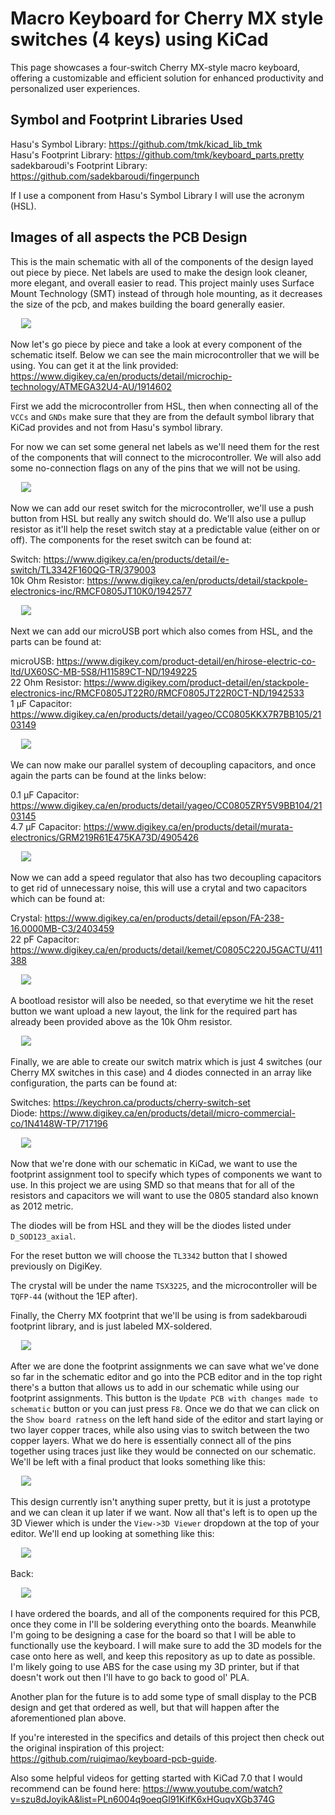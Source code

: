 # Macro Keyboard for Cherry MX style switches (4 keys) using KiCad
This page showcases a four-switch Cherry MX-style macro keyboard, offering a customizable and efficient solution for enhanced productivity and personalized user experiences.

## Symbol and Footprint Libraries Used
Hasu's Symbol Library: https://github.com/tmk/kicad_lib_tmk<br>
Hasu's Footprint Library: https://github.com/tmk/keyboard_parts.pretty<br>
sadekbaroudi's Footprint Library: https://github.com/sadekbaroudi/fingerpunch 

If I use a component from Hasu's Symbol Library I will use the acronym (HSL).

## Images of all aspects the PCB Design

This is the main schematic with all of the components of the design layed out piece by piece.
Net labels are used to make the design look cleaner, more elegant, and overall easier to read.
This project mainly uses Surface Mount Technology (SMT) instead of through hole mounting, as
it decreases the size of the pcb, and makes building the board generally easier.


<pre>
  <img src = "https://github.com/jamesaliev/four-macro-keyboard-cherry/blob/main/images/main-schematic.png">
</pre>
Now let's go piece by piece and take a look at every component of the schematic itself. Below we can see the main
microcontroller that we will be using. You can get it at the link provided: https://www.digikey.ca/en/products/detail/microchip-technology/ATMEGA32U4-AU/1914602 

First we add the microcontroller from HSL, then when connecting all of the ```VCCs``` and ```GNDs``` make sure that they are from the default symbol library that KiCad provides and not from Hasu's symbol library.

For now we can set some general net labels as we'll need them for the rest of the components that will connect to the microcontroller. We will also add some no-connection flags on any of the pins that we will not be using.
<pre>
  <img src = "https://github.com/jamesaliev/four-macro-keyboard-cherry/blob/main/images/microcontroller-schematic.png">
</pre>

Now we can add our reset switch for the microcontroller, we'll use a push button from HSL but really any switch should do. We'll also use a pullup resistor as it'll help the reset switch stay at a predictable value (either on or off). The components for the reset switch can be found at: 

Switch: https://www.digikey.ca/en/products/detail/e-switch/TL3342F160QG-TR/379003<br>10k Ohm Resistor: https://www.digikey.ca/en/products/detail/stackpole-electronics-inc/RMCF0805JT10K0/1942577
<pre>
  <img src = "https://github.com/jamesaliev/four-macro-keyboard-cherry/blob/main/images/reset-switch-schematic.png">
</pre>

Next we can add our microUSB port which also comes from HSL, and the parts can be found at:

microUSB: https://www.digikey.com/product-detail/en/hirose-electric-co-ltd/UX60SC-MB-5S8/H11589CT-ND/1949225 <br>
22 Ohm Resistor: https://www.digikey.com/product-detail/en/stackpole-electronics-inc/RMCF0805JT22R0/RMCF0805JT22R0CT-ND/1942533 <br>
1 µF Capacitor: https://www.digikey.ca/en/products/detail/yageo/CC0805KKX7R7BB105/2103149
<pre>
  <img src = "https://github.com/jamesaliev/four-macro-keyboard-cherry/blob/main/images/microUSB-schematic.png">
</pre>

We can now make our parallel system of decoupling capacitors, and once again the parts can be found at the links below:

0.1 µF Capacitor: https://www.digikey.ca/en/products/detail/yageo/CC0805ZRY5V9BB104/2103145<br>
4.7 µF Capacitor: https://www.digikey.ca/en/products/detail/murata-electronics/GRM219R61E475KA73D/4905426
<pre>
  <img src = "https://github.com/jamesaliev/four-macro-keyboard-cherry/blob/main/images/decoup-capacitors-schematic.png">
</pre>

Now we can add a speed regulator that also has two decoupling capacitors to get rid of unnecessary noise, this will use a crytal and two capacitors which can be found at:

Crystal: https://www.digikey.ca/en/products/detail/epson/FA-238-16.0000MB-C3/2403459<br>
22 pF Capacitor: https://www.digikey.ca/en/products/detail/kemet/C0805C220J5GACTU/411388
<pre>
  <img src = "https://github.com/jamesaliev/four-macro-keyboard-cherry/blob/main/images/noise-regulator-schematic.png">
</pre>

A bootload resistor will also be needed, so that everytime we hit the reset button we want upload a new layout, the link for the required part has already been provided above as the 10k Ohm resistor.
<pre>
  <img src = "https://github.com/jamesaliev/four-macro-keyboard-cherry/blob/main/images/bootR-schematic.png">
</pre>

Finally, we are able to create our switch matrix which is just 4 switches (our Cherry MX switches in this case) and 4 diodes connected in an array like configuration, the parts can be found at:

Switches: https://keychron.ca/products/cherry-switch-set<br>
Diode: https://www.digikey.ca/en/products/detail/micro-commercial-co/1N4148W-TP/717196
<pre>
  <img src = "https://github.com/jamesaliev/four-macro-keyboard-cherry/blob/main/images/switch-matrix-schematic.png">
</pre>

Now that we're done with our schematic in KiCad, we want to use the footprint assignment tool to specify which types of components we want to use.
In this project we are using SMD so that means that for all of the resistors and capacitors we will want to use the 0805 standard also known as 2012 metric. 

The diodes will be from HSL and they will be the diodes listed under ```D_SOD123_axial```.

For the reset button we will choose the ```TL3342``` button that I showed previously on DigiKey.

The crystal will be under the name ```TSX3225```, and the microcontroller will be ```TQFP-44``` (without the 1EP after).

Finally, the Cherry MX footprint that we'll be using is from sadekbaroudi footprint library, and is just labeled MX-soldered.

<pre>
  <img src = "https://github.com/jamesaliev/four-macro-keyboard-cherry/blob/main/images/footprint-assignments.png">
</pre>

After we are done the footprint assignments we can save what we've done so far in the schematic editor and go into the PCB editor and in the top right there's a button that allows us to add in our schematic while using our footprint assignments.
This button is the ```Update PCB with changes made to schematic``` button or you can just press ```F8```. Once we do that we can click on the ```Show board ratness``` on the left hand side of the editor and start laying or two layer copper traces, while also using vias to switch between the two copper layers. What we do here is essentially connect all of the pins together using traces just like they would be connected on our schematic. We'll be left with a final product that looks something like this:
<pre>
  <img src = "https://github.com/jamesaliev/four-macro-keyboard-cherry/blob/main/images/footprint.png">
</pre>
This design currently isn't anything super pretty, but it is just a prototype and we can clean it up later if we want. Now all that's left is to open up the 3D Viewer which is under the ```View->3D Viewer``` dropdown at the top of your editor. We'll end up looking at something like this:
<pre>
  <img src = "https://github.com/jamesaliev/four-macro-keyboard-cherry/blob/main/images/pcbfront.png">
</pre>
Back:
<pre>
  <img src = "https://github.com/jamesaliev/four-macro-keyboard-cherry/blob/main/images/pcbback.png">
</pre>

I have ordered the boards, and all of the components required for this PCB, once they come in I'll be soldering everything onto the boards. Meanwhile I'm going to be designing a case for the board so that I will be able to functionally use the keyboard.
I will make sure to add the 3D models for the case onto here as well, and keep this repository as up to date as possible. I'm likely going to use ABS for the case using my 3D printer, but if that doesn't work out then I'll have to go back to good ol' PLA.

Another plan for the future is to add some type of small display to the PCB design and get that ordered as well, but that will happen after the aforementioned plan above. 

If you're interested in the specifics and details of this project then check out the original inspiration of this project: https://github.com/ruiqimao/keyboard-pcb-guide. <br>

Also some helpful videos for getting started with KiCad 7.0 that I would recommend can be found here: https://www.youtube.com/watch?v=szu8dJoyikA&list=PLn6004q9oeqGl91KifK6xHGuqvXGb374G
